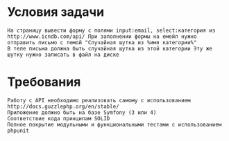 # Условия задачи

	На страницу вывести форму с полями input:email, select:категория из http://www.icndb.com/api/ При заполнении формы на емейл нужно отправить письмо с темой "Случайная шутка из %имя категории%"
	В теле письма должна быть случайная шутка из этой категории Эту же шутку нужно записать в файл на диске

# Требования

	Работу с API необходимо реализовать самому с использованием http://docs.guzzlephp.org/en/stable/
	Приложение должно быть на базе Symfony (3 или 4)
	Соответствие кода принципам SOLID
	Полное покрытие модульными и функциональными тестами с использованием phpunit
